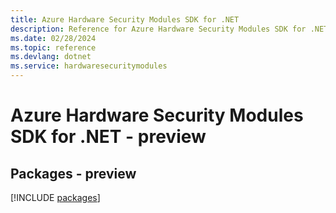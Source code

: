 ```yaml
---
title: Azure Hardware Security Modules SDK for .NET
description: Reference for Azure Hardware Security Modules SDK for .NET
ms.date: 02/28/2024
ms.topic: reference
ms.devlang: dotnet
ms.service: hardwaresecuritymodules
---
```

# Azure Hardware Security Modules SDK for .NET - preview
## Packages - preview
[!INCLUDE [packages](hardware-security-modules-index.md)]